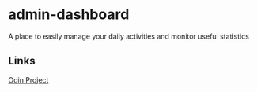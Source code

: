 # admin-dashboard
A place to easily manage your daily activities and monitor useful statistics

## Links
[Odin Project](https://www.theodinproject.com)

